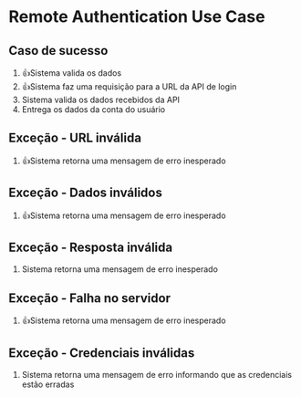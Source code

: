 # Remote Authentication Use Case

## Caso de sucesso
1. 👍Sistema valida os dados
2. 👍Sistema faz uma requisição para a URL da API de login
3. Sistema valida os dados recebidos da API
4. Entrega os dados da conta do usuário

 ## Exceção - URL inválida
1. 👍Sistema retorna uma mensagem de erro inesperado

 ## Exceção - Dados inválidos
1. 👍Sistema retorna uma mensagem de erro inesperado

 ## Exceção - Resposta inválida
1. Sistema retorna uma mensagem de erro inesperado

 ## Exceção - Falha no servidor
1. 👍Sistema retorna uma mensagem de erro inesperado

 ## Exceção - Credenciais inválidas
1. Sistema retorna uma mensagem de erro informando que as credenciais estão erradas
